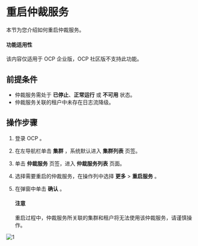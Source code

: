 # 重启仲裁服务

本节为您介绍如何重启仲裁服务。

<main id="notice" type='notice'>
<h4>功能适用性</h4>
<p>该内容仅适用于 OCP 企业版，OCP 社区版不支持此功能。</p>
</main>

## 前提条件

* 仲裁服务需处于 **已停止**、**正常运行** 或 **不可用** 状态。
* 仲裁服务关联的租户中未存在日志流降级。

## 操作步骤

1. 登录 OCP 。

2. 在左导航栏单击 **集群** ，系统默认进入 **集群列表** 页签。

3. 单击 **仲裁服务** 页签，进入 **仲裁服务列表** 页面。

4. 选择需要重启的仲裁服务，在操作列中选择 **更多** > **重启服务** 。

5. 在弹窗中单击 **确认** 。

    <main id="notice" type='notice'>
    <h4>注意</h4>
    <p>重启过程中，仲裁服务所关联的集群和租户将无法使用该仲裁服务，请谨慎操作。</p>
    </main>

![1](https://obbusiness-private.oss-cn-shanghai.aliyuncs.com/doc/img/ocp/422/%E9%87%8D%E5%90%AF%E4%BB%B2%E8%A3%81%E6%9C%8D%E5%8A%A1.png)
